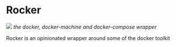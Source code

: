 # Rocker
![](http://wac.450f.edgecastcdn.net/80450F/wkdq.com/files/2013/03/Rock-Hand-Sign-Credit-iStockphoto-141325118.jpg?w=600&h=0&zc=1&s=0&a=t&q=89)
_the docker, docker-machine and docker-compose wrapper_

Rocker is an opinionated wrapper around some of the docker toolkit

